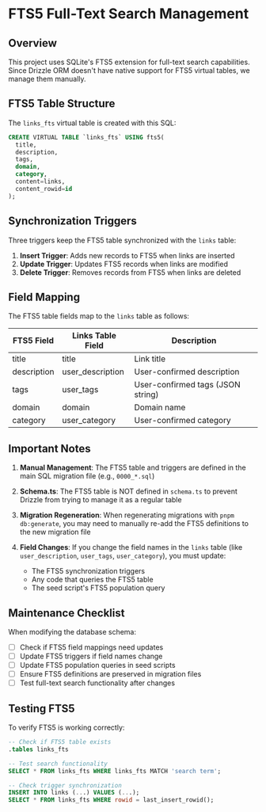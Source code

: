# FTS5 Full-Text Search Management

## Overview
This project uses SQLite's FTS5 extension for full-text search capabilities. Since Drizzle ORM doesn't have native support for FTS5 virtual tables, we manage them manually.

## FTS5 Table Structure

The `links_fts` virtual table is created with this SQL:

```sql
CREATE VIRTUAL TABLE `links_fts` USING fts5(
  title, 
  description, 
  tags, 
  domain,
  category,
  content=links,
  content_rowid=id
);
```

## Synchronization Triggers

Three triggers keep the FTS5 table synchronized with the `links` table:

1. **Insert Trigger**: Adds new records to FTS5 when links are inserted
2. **Update Trigger**: Updates FTS5 records when links are modified  
3. **Delete Trigger**: Removes records from FTS5 when links are deleted

## Field Mapping

The FTS5 table fields map to the `links` table as follows:

| FTS5 Field | Links Table Field | Description |
|------------|------------------|-------------|
| title | title | Link title |
| description | user_description | User-confirmed description |
| tags | user_tags | User-confirmed tags (JSON string) |
| domain | domain | Domain name |
| category | user_category | User-confirmed category |

## Important Notes

1. **Manual Management**: The FTS5 table and triggers are defined in the main SQL migration file (e.g., `0000_*.sql`)

2. **Schema.ts**: The FTS5 table is NOT defined in `schema.ts` to prevent Drizzle from trying to manage it as a regular table

3. **Migration Regeneration**: When regenerating migrations with `pnpm db:generate`, you may need to manually re-add the FTS5 definitions to the new migration file

4. **Field Changes**: If you change the field names in the `links` table (like `user_description`, `user_tags`, `user_category`), you must update:
   - The FTS5 synchronization triggers
   - Any code that queries the FTS5 table
   - The seed script's FTS5 population query

## Maintenance Checklist

When modifying the database schema:

- [ ] Check if FTS5 field mappings need updates
- [ ] Update FTS5 triggers if field names change
- [ ] Update FTS5 population queries in seed scripts
- [ ] Ensure FTS5 definitions are preserved in migration files
- [ ] Test full-text search functionality after changes

## Testing FTS5

To verify FTS5 is working correctly:

```sql
-- Check if FTS5 table exists
.tables links_fts

-- Test search functionality
SELECT * FROM links_fts WHERE links_fts MATCH 'search term';

-- Check trigger synchronization
INSERT INTO links (...) VALUES (...);
SELECT * FROM links_fts WHERE rowid = last_insert_rowid();
```